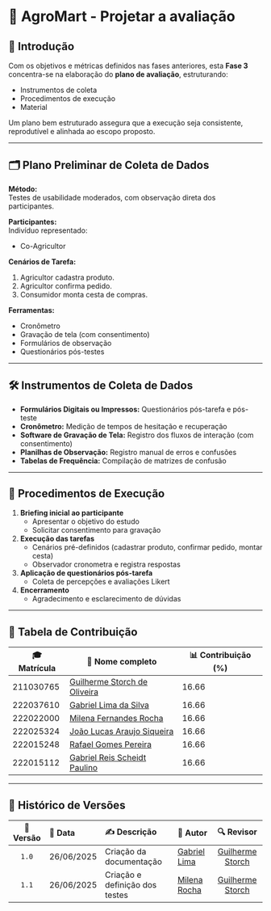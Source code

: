 # 🌱 AgroMart - Projetar a avaliação


## 📘 Introdução

Com os objetivos e métricas definidos nas fases anteriores, esta **Fase 3** concentra-se na elaboração do **plano de avaliação**, estruturando:

- Instrumentos de coleta
- Procedimentos de execução
- Material

Um plano bem estruturado assegura que a execução seja consistente, reprodutível e alinhada ao escopo proposto.

---
## 🗂 Plano Preliminar de Coleta de Dados

**Método:**  
Testes de usabilidade moderados, com observação direta dos participantes.

**Participantes:**  
Indivíduo representado:
- Co-Agricultor

**Cenários de Tarefa:**
1. Agricultor cadastra produto.
2. Agricultor confirma pedido.
3. Consumidor monta cesta de compras.

**Ferramentas:**
- Cronômetro
- Gravação de tela (com consentimento)
- Formulários de observação
- Questionários pós-testes

---

## 🛠 Instrumentos de Coleta de Dados

- **Formulários Digitais ou Impressos:** Questionários pós-tarefa e pós-teste
- **Cronômetro:** Medição de tempos de hesitação e recuperação
- **Software de Gravação de Tela:** Registro dos fluxos de interação (com consentimento)
- **Planilhas de Observação:** Registro manual de erros e confusões
- **Tabelas de Frequência:** Compilação de matrizes de confusão

---

## 🧮 Procedimentos de Execução

1. **Briefing inicial ao participante**
   - Apresentar o objetivo do estudo
   - Solicitar consentimento para gravação
2. **Execução das tarefas**
   - Cenários pré-definidos (cadastrar produto, confirmar pedido, montar cesta)
   - Observador cronometra e registra respostas
3. **Aplicação de questionários pós-tarefa**
   - Coleta de percepções e avaliações Likert
4. **Encerramento**
   - Agradecimento e esclarecimento de dúvidas

---

## 👥 Tabela de Contribuição

| 🎓 Matrícula | 🙋 Nome completo | 📊 Contribuição (%) |
|-------------|------------------|---------------------|
| 211030765 | [Guilherme Storch de Oliveira](https://github.com/storch7) | 16.66 |
| 222037610 | [Gabriel Lima da Silva](https://github.com/gabriel-lima258) | 16.66 |
| 222022000 | [Milena Fernandes Rocha](https://github.com/MilenaFRocha) | 16.66 |
| 222025324 | [João Lucas Araujo Siqueira](https://github.com/jlucasiqueira) | 16.66 |
| 222015248 | [Rafael Gomes Pereira](https://github.com/rafgpereira) | 16.66 |
| 222015112 | [Gabriel Reis Scheidt Paulino](https://github.com/Gxaite) | 16.66 |

---


## 📅 Histórico de Versões

| 📌 Versão | 📆 Data | ✍️ Descrição | 👤 Autor | 🔍 Revisor |
|:--------:|:-------|:-------------|:--------|:-----------:|
|`1.0`| 26/06/2025| Criação da documentação |[Gabriel Lima](https://github.com/gabriel-lima258)| [Guilherme Storch](https://github.com/storch7) |
|`1.1`| 26/06/2025| Criação e definição dos testes |[Milena Rocha](https://github.com/milenafrocha)| [Guilherme Storch](https://github.com/storch7) |
